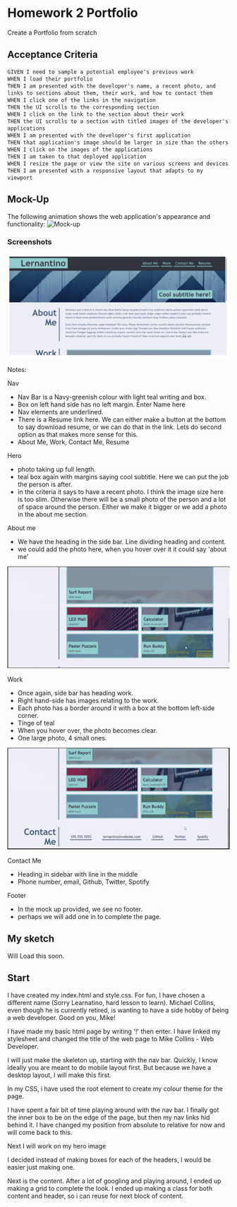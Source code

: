 # Homework 2 Portfolio
Create a Portfolio from scratch

## Acceptance Criteria


```
GIVEN I need to sample a potential employee's previous work
WHEN I load their portfolio
THEN I am presented with the developer's name, a recent photo, and links to sections about them, their work, and how to contact them
WHEN I click one of the links in the navigation
THEN the UI scrolls to the corresponding section
WHEN I click on the link to the section about their work
THEN the UI scrolls to a section with titled images of the developer's applications
WHEN I am presented with the developer's first application
THEN that application's image should be larger in size than the others
WHEN I click on the images of the applications
THEN I am taken to that deployed application
WHEN I resize the page or view the site on various screens and devices
THEN I am presented with a responsive layout that adapts to my viewport
```

## Mock-Up

The following animation shows the web application's appearance and functionality:
![Mock-up](Assets\images\02-advanced-css-homework-demo.gif)


### Screenshots

![Mock-up-Top](Assets\images\mock-up-2.PNG)

Notes:

Nav
- Nav Bar is a Navy-greenish colour with light teal writing and box.
- Box on left hand side has no left margin. Enter Name here
- Nav elements are underlined.
- There is a Resume link here. We can either make a button at the bottom to say download resume, or we can do that in the link. Lets do second option as that makes more sense for this.
- About Me, Work, Contact Me, Resume

Hero
- photo taking up full length.
- teal box again with margins saying cool subtitle. Here we can put the job the person is after.
- in the criteria it says to have a recent photo. I think the image size here is too slim. Otherwise there will be a small photo of the person and a lot of space around the person. Either we make it bigger or we add a photo in the about me section.

About me
- We have the heading in the side bar. Line dividing heading and content. 
- we could add the photo here, when you hover over it it could say 'about me'


![Mock-up-Mid](Assets\images\Mock-up-1.PNG)

Work
- Once again, side bar has heading work.
- Right hand-side has images relating to the work.
- Each photo has a border around it with a box at the bottom left-side corner. 
- Tinge of teal
- When you hover over, the photo becomes clear.
- One large photo, 4 small ones.

![Mock-up-End](Assets\images\Mock-up-3.PNG)

Contact Me
- Heading in sidebar with line in the middle
- Phone number, email, Github, Twitter, Spotify

Footer
- In the mock up provided, we see no footer.
- perhaps we will add one in to complete the page.

## My sketch

Will Load this soon.


## Start

I have created my index.html and style.css. For fun, I have chosen a different name (Sorry Learnatino, hard lesson to learn). Michael Collins, even though he is currently retired, is wanting to have a side hobby of being a web developer. Good on you, Mike!

I have made my basic html page by writing '!' then enter. I have linked my stylesheet and changed the title of the web page to Mike Collins - Web Developer.

I will just make the skeleton up, starting with the nav bar. Quickly, I know ideally you are meant to do mobile layout first. But because we have a desktop layout, I will make this first.

In my CSS, i have used the root element to create my colour theme for the page.

I have spent a fair bit of time playing around with the nav bar. I finally got the inner box to be on the edge of the page, but then my nav links hid behind it. I have changed my position from absolute to relative for now and will come back to this. 

Next I will work on my hero image



I decided instead of making boxes for each of the headers, I would be easier just making one.



Next is the content. After a lot of googling and playing around, I ended up making a grid to complete the look. 
I ended up making a class for both content and header, so i can reuse for next block of content.



